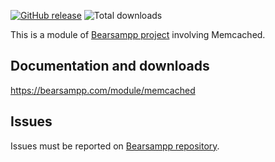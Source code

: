[![GitHub release](https://img.shields.io/github/release/bearsampp/module-memcached.svg?style=flat-square)](https://github.com/bearsampp/module-memcached/releases/latest)
![Total downloads](https://img.shields.io/github/downloads/bearsampp/module-memcached/total.svg?style=flat-square)

This is a module of [Bearsampp project](https://github.com/bearsampp/bearsampp) involving Memcached.

## Documentation and downloads

https://bearsampp.com/module/memcached

## Issues

Issues must be reported on [Bearsampp repository](https://github.com/bearsampp/bearsampp/issues).
